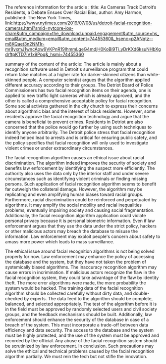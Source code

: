 The reference information for the article :
title: As Cameras Track Detroit’s Residents, a Debate Ensues Over Racial Bias, 
author: Amy Harmon, 
published: The New York Times, 
link:https://www.nytimes.com/2019/07/08/us/detroit-facial-recognition-cameras.html?smid=nytcore-ios-share&utm_campaign=the_download.unpaid.engagement&utm_source=hs_email&utm_medium=email&utm_content=74455360&_hsenc=p2ANqtz--m8KQaet3n2NM1r-mr8yxmJ1wncAow9VKPnR19IhmmLgeG4mdjH0KoBi9Ti_yDrKXd6ksuNHbXgdrftpKTD7iV1x9Ppg&_hsmi=74455360

summary of the content of the article:
The article is mainly about a recognition software used in Detroit's surveillance program that could return false matches at a higher rate for darker-skinned citizens than white-skinned people. A computer scientist argues that the algorithm applied different accuracy according to their groups. The Detriot Board of Police Commissioners has two facial recognition items on their agenda, one is applied to new traffic light cameras which is already approved, and the other is called a comprehensive acceptable policy for facial recognition.  Some social activists gathered in the city church to express their concerns about algorithmic bias and the interest of black residents. However, some residents approve the facial recognition technology and argue that the camera is beneficial to prevent crimes. Residents in Detriot are also concerned that the police would go further by using such techniques to identify anyone arbitrarily. The Detroit police stress that facial recognition indeed helped lead to arrests and is critical for ensuring public safety, and the policy specifies that facial recognition will only used to investigate violent crimes or under extraordinary circumstances.

The facial recognition algorithm causes an ethical issue about racial discrimination. The algorithm indeed improves the security of society and benefits law enforcement by identifying the suspect more efficiently. The authority also uses the data only by the interior staff and under severe circumstances such as identifying violent criminals or finding missing persons. Such application of facial recognition algorithm seems to benefit far outweigh the collateral damage. However, the algorithm may be replicating and even amplifying human biases toward racial groups. Furthermore, racial discrimination could be reinforced and perpetuated by algorithms. It may amplify the social mobility and racial inequalities problems, eventually impairing society and causing social fragmentation. Additionally, the facial recognition algorithm application could violate personal privacy because it is personal biometric information. Even if law enforcement argues that they use the data under the strict policy, hackers or other malicious actors may breach the database to misuse the information. Law enforcement may exploit people's concern about safety to amass more power which leads to mass surveillance.

The ethical issue around facial recognition algorithms is not being solved properly for now. Law enforcement may enhance the policy of accessing the database and the system, but they have not taken the problem of systemically biased algorithms. The inaccuracy recognition algorithm may cause errors in incrimination. If malicious actors recognize the flaw in the facial recognition system, they could take advantage of the flaw by identity theft. The more error algorithms were made, the more probability the system would be hacked. The training data of the facial recognition algorithm should be collected carefully without dirty data, and double-checked by experts. The data feed to the algorithm should be complete, balanced, and selected appropriately. The test of the algorithm before it is in the field must be approved by randomly selected users and civil society groups, and the feedback mechanisms should be built. Additionally, law enforcement should enhance the security of the database in case of a breach of the system. This must incorporate a trade-off between data efficiency and data security. The access to the database and the system must be highly protected, and the use of the system must be approved and recorded by the official. Any abuse of the facial recognition system should be scrutinized by law enforcement. In conclusion. Such precautions may solve the ethical and technical problems caused by the facial recognition algorithm partially. We must rein the tech but not stifle the innovation.



